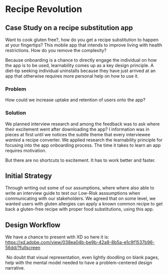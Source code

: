 # Recipe Revolution
## Case Study on a recipe substitution app
Want to cook gluten free?, how do you get a recipe substitution to happen at your fingertips? This mobile app that intends to improve  living with health restrictions. How do you remove the complexity?

Because onboarding is a chance to directly engage the individual on how the app is to be used, learnability comes up as a key design principle. A diet-tip seeking individual uninstalls because they have just arrived at an app that otherwise requires more personal help on how to use it. 

### Problem
How could we increase uptake and retention of users onto the app?

### Solution
We planned interview research and among the feedback was to ask where their excitement went after downloading the app?  I information was in pieces at first until we notices the subtle theme that every interviewee _wanted_ a recipe converter.
We applied research the learnability principle for focusing into the app onboarding process. The time it takes to learn an app requires motivation.

But there are no shortcuts to excitement. It has to work better and faster.

## ‍Initial Strategy
Through writing out some of our assumptions, where where also able to write an interview guide to test our Low-Risk asssumptions when communicating with our stakeholders.  We agreed that on some level, we wanted users with gluten allergies can apply a known common recipe to get back a gluten-free recipe with proper food substitutions, using this app.

## Design Workflow

We have a chance to present with XD so here it is: https://xd.adobe.com/view/038ea04b-be9b-42a8-8b5a-e1c9f1537b96-56dd/?fullscreen

‍
No doubt that visual representation, even lightly doodling on blank pages, help with the mental model needed to have a problem-centered design narrative.
‍
